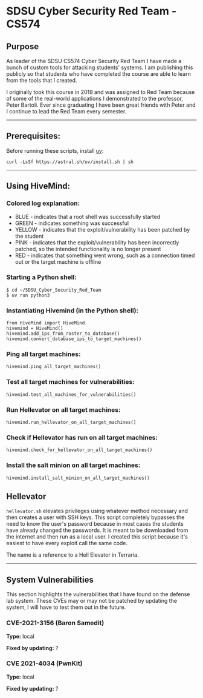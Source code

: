 # SDSU Cyber Security Red Team - CS574

## Purpose
As leader of the SDSU CS574 Cyber Security Red Team I have made a bunch of custom tools for attacking students' systems. I am publishing this publicly so that students who have completed the course are able to learn from the tools that I created.

I originally took this course in 2019 and was assigned to Red Team because of some of the real-world applications I demonstrated to the professor, Peter Bartoli. Ever since graduating I have been great friends with Peter and I continue to lead the Red Team every semester.

---

## Prerequisites:
Before running these scripts, install [uv](https://github.com/astral-sh/uv):
```
curl -LsSf https://astral.sh/uv/install.sh | sh
```

---

## Using HiveMind:

### Colored log explanation:
- BLUE - indicates that a root shell was successfully started
- GREEN - indicates something was successful
- YELLOW - indicates that the exploit/vulnerability has been patched by the student
- PINK - indicates that the exploit/vulnerability has been incorrectly patched, so the intended functionality is no longer present
- RED - indicates that something went wrong, such as a connection timed out or the target machine is offline

### Starting a Python shell:
```
$ cd ~/SDSU_Cyber_Security_Red_Team
$ uv run python3
```

### Instantiating Hivemind (in the Python shell):
```
from HiveMind import HiveMind
hivemind = HiveMind()
hivemind.add_ips_from_roster_to_database()
hivemind.convert_database_ips_to_target_machines()
```

### Ping all target machines:
```
hivemind.ping_all_target_machines()
```

### Test all target machines for vulnerabilities:
```
hivemind.test_all_machines_for_vulnerabilities()
```

### Run Hellevator on all target machines:
```
hivemind.run_hellevator_on_all_target_machines()
```

### Check if Hellevator has run on all target machines:
```
hivemind.check_for_hellevator_on_all_target_machines()
```

### Install the salt minion on all target machines:
```
hivemind.install_salt_minion_on_all_target_machines()
```

## Hellevator

`hellevator.sh` elevates privileges using whatever method necessary and then creates a user with SSH keys. This script completely bypasses the need to know the user's password because in most cases the students have already changed the passwords. It is meant to be downloaded from the internet and then run as a local user. I created this script because it's easiest to have every exploit call the same code.

The name is a reference to a Hell Elevator in Terraria.

---

## System Vulnerabilities
This section highlights the vulnerabilities that I have found on the defense lab system. These CVEs may or may not be patched by updating the system, I will have to test them out in the future.

### CVE-2021-3156 (Baron Samedit)
**Type:** local

**Fixed by updating:** ?

### CVE 2021-4034 (PwnKit)
**Type:** local

**Fixed by updating:** ?
